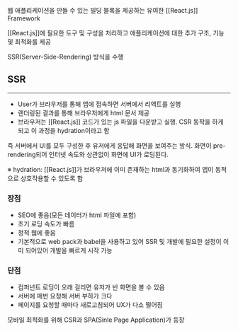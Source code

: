 
웹 애플리케이션을 만들 수 있는 빌딩 블록을 제공하는 유여한 [[React.js]] Framework

[[React.js]]에 필요한 도구 및 구성을 처리하고 애플리케이션에 대한 추가 구조, 기능 및 최적화를 제공

SSR(Server-Side-Rendering) 방식을 수행

## SSR
---
+ User가 브라우저를 통해 앱에 접속하면 서버에서 리액트를 실행
+ 랜더링된 결과를 통해 브라우저에게 html 문서 제공
+ 브라우저는 [[React.js]] 코드가 있는 js 파일을 다운받고 실행. CSR 동작을 하게 되고 이 과정을 hydration이라고 함

즉 서버에서 UI를 모두 구성한 후 유저에게 응답해 화면을 보여주는 방식. 화면이 pre-rendering되어 인터넷 속도와 상관없이 화면에 UI가 로딩된다.

※ hydration: [[React.js]]가 브라우저에 이미 존재하는 html과 동기화하여 앱이 동적으로 상호작용할 수 있도록 함

### 장점
+ SEO에 좋음(모든 데이터가 html 파일에 포함)
+ 초기 로딩 속도가 빠름
+ 정적 웹에 좋음
+ 기본적으로 web pack과 babel을 사용하고 있어 SSR 및 개발에 필요한 설정이 이미 되어있어 개발을 빠르게 시작 가능
### 단점
+ 컴퍼넌트 로딩이 오래 걸리면 유저가 빈 화면을 볼 수 있음
+ 서버에 매번 요청해 서버 부하가 크다
+ 페이지를 요청할 때마다 새로고침되어 UX가 다소 떨어짐

모바일 최적화를 위해 CSR과 SPA(Sinle Page Application)가 등장
